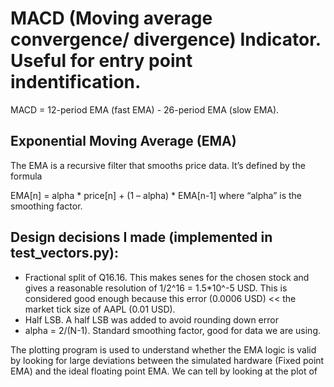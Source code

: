 # MACD (Moving average convergence/ divergence) Indicator. Useful for entry point indentification.
MACD = 12-period EMA (fast EMA) - 26-period EMA (slow EMA). 

## Exponential Moving Average (EMA)  

The EMA is a recursive filter that smooths price data. It’s defined by the formula

EMA[n] = alpha * price[n] + (1 – alpha) * EMA[n-1]
where “alpha” is the smoothing factor.

## Design decisions I made (implemented in test_vectors.py):
- Fractional split of Q16.16. This makes senes for the chosen stock and gives a reasonable resolution of 1/2^16 = 1.5*10^-5 USD. This is considered good enough because this error (0.0006 USD) << the market tick size of AAPL (0.01 USD).  
- Half LSB. A half LSB was added to avoid rounding down error
- alpha = 2/(N-1). Standard smoothing factor, good for data we are using.

The plotting program is used to understand whether the EMA logic is valid by looking for large deviations between the simulated hardware (Fixed point EMA) and the ideal floating point EMA. We can tell by looking at the plot of 
